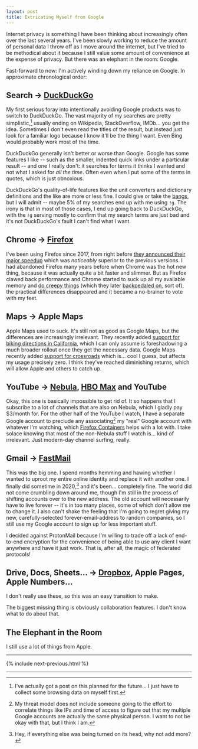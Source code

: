 ```yaml
---
layout: post
title: Extricating Myself from Google
---
```


Internet privacy is something I have been thinking about increasingly often over the last several years. I've been slowly working to reduce the amount of personal data I throw off as I move around the internet, but I've tried to be methodical about it because I still value some amount of convenience at the expense of privacy. But there was an elephant in the room: Google.

Fast-forward to now: I'm actively winding down my reliance on Google. In approximate chronological order:

## Search → [DuckDuckGo](https://duckduckgo.com/)

My first serious foray into intentionally avoiding Google products was to switch to DuckDuckGo. The vast majority of my searches are pretty simplistic,[^1] usually ending on Wikipedia, StackOverflow, IMDb... you get the idea. Sometimes I don't even read the titles of the result, but instead just look for a familiar logo because I know it'll be the thing I want. Even Bing would probably work most of the time.

DuckDuckGo generally isn't better or worse than Google. Google has some features I like -- such as the smaller, indented quick links under a particular result -- and one I really don't: it searches for terms it thinks I wanted and not what I asked for _all the time_. Often even when I put some of the terms in quotes, which is just obnoxious.

DuckDuckGo's quality-of-life features like the unit converters and dictionary definitions and the like are more or less fine. I could give or take the [bangs](https://duckduckgo.com/bang), but I will admit -- maybe 5% of my searches end up with me using `!g`. The irony is that in most of those cases, I end up going back to DuckDuckGo, with the `!g` serving mostly to confirm that my search terms are just bad and it's not DuckDuckGo's fault I can't find what I want.

## Chrome → [Firefox](https://firefox.com)

I've been using Firefox since 2017, from right before [they announced their major speedup](https://blog.mozilla.org/blog/2017/11/14/introducing-firefox-quantum/) which was _noticeably_ superior to the previous versions. I had abandoned Firefox many years before when Chrome was the hot new thing, because it was actually quite a bit faster and slimmer. But as Firefox clawed back performance and Chrome started to suck up all my available memory and [do creepy things](https://blog.cryptographyengineering.com/2018/09/23/why-im-leaving-chrome/) (which they later [backpedaled on](https://www.blog.google/products/chrome/product-updates-based-your-feedback/), sort of), the practical differences disappeared and it became a no-brainer to vote with my feet.

## Maps → Apple Maps

Apple Maps used to suck. It's still not as good as Google Maps, but the differences are increasingly irrelevant. They recently added [support for biking directions in California](https://www.macrumors.com/2021/04/30/apple-maps-cycling-directions-seattle-california/), which I can only assume is foreshadowing a much broader rollout once they get the necessary data. Google Maps recently added [support for crossroads](https://www.ghacks.net/2021/02/01/google-is-adding-details-such-as-crosswalks-to-google-maps/) which is... cool I guess, but affects my usage precisely zero. I think they've reached diminishing returns, which will allow Apple and others to catch up.

## YouTube → [Nebula](https://watchnebula.com/), [HBO Max](https://www.hbomax.com/) and YouTube

Okay, this one is basically impossible to get rid of. It so happens that I subscribe to a lot of channels that are also on Nebula, which I gladly pay $3/month for. For the other half of the YouTube I watch, I have a separate Google account to preclude any associating[^2] my "real" Google account with whatever I'm watching, which [Firefox Containers](https://addons.mozilla.org/en-US/firefox/addon/multi-account-containers/0) helps with a lot with. I take solace knowing that most of the non-Nebula stuff I watch is... kind of irrelevant. Just modern-day channel surfing, really.

## Gmail → [FastMail](https://fastmail.com)

This was the big one. I spend months hemming and hawing whether I wanted to uproot my entire online identity and replace it with another one. I finally did sometime in 2020,[^3] and it's been... completely fine. The world did not come crumbling down around me, though I'm still in the process of shifting accounts over to the new address. The old account will necessarily have to live forever -- it's in too many places, some of which don't allow me to change it. I also can't shake the feeling that I'm going to regret giving my new, carefully-selected forever-email-address to random companies, so I still use my Google account to sign up for less important stuff.

I decided against ProtonMail because I'm willing to trade off a lack of end-to-end encryption for the convenience of being able to use any client I want anywhere and have it just work. That is, after all, the magic of federated protocols!

## Drive, Docs, Sheets... → [Dropbox](https://dropbox.com), Apple Pages, Apple Numbers...

I don't really use these, so this was an easy transition to make.

The biggest missing thing is obviously collaboration features. I don't know what to do about that.

## The Elephant in the Room

I still use a lot of things from Apple.

-------------------------------------------------------------------------------

{% include next-previous.html %}

-------------------------------------------------------------------------------

[^1]: I've actually got a post on this planned for the future... I just have to collect some browsing data on myself first.
[^2]: My threat model does not include someone going to the effort to correlate things like IPs and time of access to figure out that my multiple Google accounts are actually the same physical person. I want to not be okay with that, but I think I am.
[^3]: Hey, if everything else was being turned on its head, why not add more?
